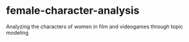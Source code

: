 # female-character-analysis
Analyzing the characters of women in film and videogames through topic modeling
